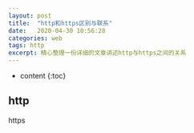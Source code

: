 ```yaml
---
layout: post
title:  "http和https区别与联系"
date:   2020-04-30 10:56:28
categories: web
tags: http 
excerpt: 精心整理一份详细的文章讲述http与https之间的关系
---
```

* content
{:toc}  

## http
https